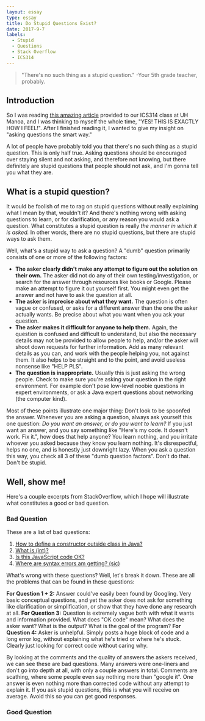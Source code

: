 ```yaml
---
layout: essay
type: essay
title: Do Stupid Questions Exist?
date: 2017-9-7
labels:
  - Stupid
  - Questions
  - Stack Overflow
  - ICS314
---
```


> "There's no such thing as a stupid question." -Your 5th grade teacher, probably.

## Introduction
So I was reading [this amazing article](http://www.catb.org/esr/faqs/smart-questions.html) provided to our ICS314 class at UH Manoa, and I was thinking to myself the whole time, "YES! THIS IS EXACTLY HOW I FEEL!". After I finished reading it, I wanted to give my insight on "asking questions the smart way."

A lot of people have probably told you that there's no such thing as a stupid question. This is only half true. Asking questions should be encouraged over staying silent and not asking, and therefore not knowing,  but there definitely are stupid questions that people should not ask, and I'm gonna tell you what they are.

## What is a stupid question?

It would be foolish of me to rag on stupid questions without really explaining what I mean by that, wouldn't it? And there's nothing wrong with asking questions to learn, or for clarification, or any reason you would ask a question. What constitutes a stupid question is really *the manner in which it is asked.* In other words, there are no stupid questions, but there are stupid ways to ask them.

Well, what's a stupid way to ask a question? A "dumb" question primarily consists of one or more of the following factors:

- **The asker clearly didn't make any attempt to figure out the solution on their own.** The asker did not do any of their own testing/investigation, or search for the answer through resources like books or Google. Please make an attempt to figure it out yourself first. You might even get the answer and not have to ask the question at all.
- **The asker is imprecise about what they want.** The question is often vague or confused, or asks for a different answer than the one the asker actually wants. Be precise about what you want when you ask your question.
- **The asker makes it difficult for anyone to help them.** Again, the question is confused and difficult to understand, but also the necessary details may not be provided to allow people to help, and/or the asker will shoot down requests for further information. Add as many relevant details as you can, and work with the people helping you, not against them. It also helps to be straight and to the point, and avoid useless nonsense like "HELP PLS".
- **The question is inappropriate.** Usually this is just asking the wrong people. Check to make sure you're asking your question in the right environment. For example don't pose low-level noobie questions in expert environments, or ask a Java expert questions about networking (the computer kind).

Most of these points illustrate one major thing: Don't look to be spoonfed the answer.  Whenever you are asking a question, always ask yourself this one question: *Do you want an answer, or do you want to learn?* If you just want an answer, and you say something like "Here's my code. It doesn't work. Fix it.", how does that help anyone? You learn nothing, and you irritate whoever you asked because they know you learn nothing. It's disrespectful, helps no one, and is honestly just downright lazy. When you ask a question this way, you check all 3 of these "dumb question factors". Don't do that. Don't be stupid.

## Well, show me! 

Here's a couple excerpts from StackOverflow, which I hope will illustrate what constitutes a good or bad question.

### Bad Question

These are a list of bad questions:

1. [How to define a constructor outside class in Java?](https://stackoverflow.com/questions/32627456/how-to-define-a-constructor-outside-class-in-java)
2. [What is (int)?](https://stackoverflow.com/questions/25180631/what-is-int)
3. [Is this JavaScript code OK?](https://stackoverflow.com/questions/43719039/is-this-javascript-code-ok)
4. [Where are syntax errors am getting? (sic)](https://stackoverflow.com/questions/30449692/where-are-the-syntax-errors-am-getting)

What's wrong with these questions? Well, let's break it down. These are all the problems that can be found in these questions:

**For Question 1 + 2:** Answer could've easily been found by Googling. Very basic conceptual questions, and yet the asker does not ask for something like clarification or simplification, or show that they have done any research at all.
**For Question 3:** Question is extremely vague both with what it wants and information provided. What does "OK code" mean? What does the asker want? What is the output? What is the goal of the program?
**For Question 4:** Asker is unhelpful. Simply posts a huge block of code and a long error log, without explaining what he's tried or where he's stuck. Clearly just looking for correct code without caring why.

By looking at the comments and the quality of answers the askers received, we can see these are bad questions. Many answers were one-liners and don't go into depth at all, with only a couple answers in total. Comments are scathing, where some people even say nothing more than "google it". One answer is even nothing more than corrected code without any attempt to explain it. If you ask stupid questions, this is what you will receive on average. Avoid this so you can get good responses.

### Good Question


